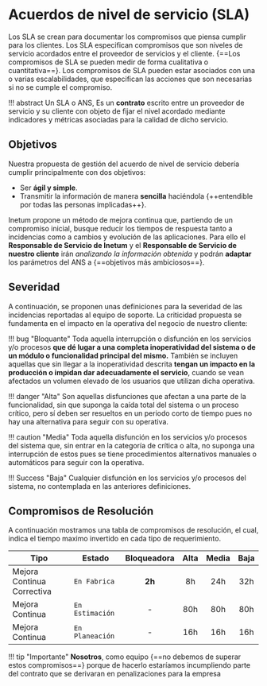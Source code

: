 # Acuerdos de nivel de servicio (SLA)
Los SLA se crean para documentar los compromisos que piensa cumplir para los clientes. Los SLA especifican 
compromisos que son niveles de servicio acordados entre el proveedor de servicios y el 
cliente. {==Los compromisos de SLA se pueden medir de forma cualitativa o cuantitativa==}. 
Los compromisos de SLA pueden estar asociados con una o varias escalabilidades, que especifican 
las acciones que son necesarias si no se cumple el compromiso.

!!! abstract
    Un SLA o ANS, Es un **contrato** escrito entre un proveedor de servicio y su cliente con objeto 
    de fijar el nivel acordado mediante indicadores y métricas asociadas para la calidad de dicho 
    servicio.

## Objetivos
Nuestra propuesta de gestión del acuerdo de nivel de servicio debería cumplir principalmente con dos objetivos:

* Ser **ágil y simple**.  
* Transmitir la información de manera **sencilla** haciéndola {++entendible por todas las personas implicadas++}.

Inetum propone un método de mejora continua que, partiendo de un compromiso inicial, busque 
reducir los tiempos de respuesta tanto a incidencias como a cambios y evolución de las 
aplicaciones. Para ello el **Responsable de Servicio de Inetum** y el **Responsable de Servicio de 
nuestro cliente** irán *analizando la información obtenida* y podrán **adaptar** los parámetros del ANS a 
{==objetivos más ambiciosos==}.

## Severidad
A continuación, se proponen unas definiciones para la severidad de las incidencias reportadas al equipo de soporte. 
La criticidad propuesta se fundamenta en el impacto en la operativa del negocio de nuestro cliente:

!!! bug "Bloquante"
    Toda aquella interrupción o disfunción en los servicios y/o procesos **que dé lugar a una completa inoperatividad 
    del sistema o de un módulo o funcionalidad principal del mismo.** También se incluyen aquellas que sin llegar a la 
    inoperatividad descrita **tengan un impacto en la producción o impidan dar adecuadamente el servicio**, cuando se 
    vean afectados un volumen elevado de los usuarios que utilizan dicha operativa.

!!! danger "Alta"
    Son aquellas disfunciones que afectan a una parte de la funcionalidad, sin que suponga la caída total del sistema 
    o un proceso crítico, pero sí deben ser resueltos en un periodo corto de tiempo pues no hay una alternativa 
    para seguir con su operativa.

!!! caution "Media"
    Toda aquella disfunción en los servicios y/o procesos del sistema que, sin entrar en la categoría de crítica o alta, no 
    suponga una interrupción de estos pues se tiene procedimientos alternativos manuales o automáticos 
    para seguir con la operativa.

!!! Success "Baja"
    Cualquier disfunción en los servicios y/o procesos del sistema, no contemplada en las anteriores definiciones.

## Compromisos de Resolución
A continuación mostramos una tabla de compromisos de resolución, el cual, indica el tiempo maximo invertido en cada 
tipo de requerimiento. 

| Tipo                          | Estado           | Bloqueadora | Alta  | Media   | Baja    |
| ----------------------------  | ---------------- | :---------: | :---: | :-----: | :-----: |
| Mejora Continua Correctiva    | `En Fabrica`     | **2h**      | 8h    | 24h     | 32h     |
| Mejora Continua               | `En Estimación`  | -           | 80h   | 80h     | 80h     |
| Mejora Continua               | `En Planeación`  | -           | 16h   | 16h     | 16h     |

!!! tip "Importante"
    **Nosotros**, como equipo {==no debemos de superar estos compromisos==} porque de hacerlo estaríamos incumpliendo parte del 
    contrato que se derivaran en penalizaciones para la empresa
